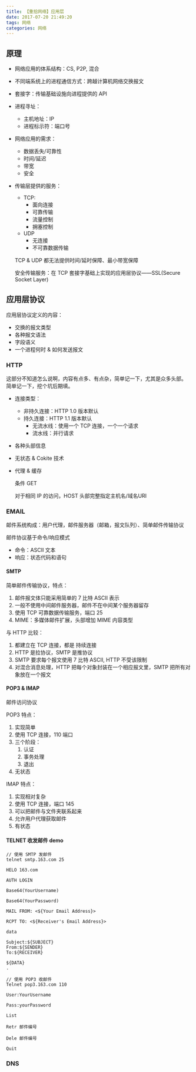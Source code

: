 ```yaml
---
title: 【重拾网络】应用层
date: 2017-07-20 21:49:20
tags: 网络
categories: 网络
---
```

## 原理

- 网络应用的体系结构：CS, P2P, 混合

- 不同端系统上的进程通信方式：跨越计算机网络交换报文

- 套接字：传输基础设施向进程提供的 API

- 进程寻址：
  - 主机地址：IP
  - 进程标示符：端口号


- 网络应用的需求：
  - 数据丢失/可靠性
  - 时间/延迟
  - 带宽
  - 安全


- 传输层提供的服务：
  - TCP:
    - 面向连接
    - 可靠传输
    - 流量控制
    - 拥塞控制
  - UDP
    - 无连接
    - 不可靠数据传输


  TCP & UDP 都无法提供时间/延时保障、最小带宽保障

  安全传输服务：在 TCP 套接字基础上实现的应用层协议——SSL(Secure Socket Layer)

## 应用层协议

应用层协议定义的内容：
- 交换的报文类型
- 各种报文语法
- 字段语义
- 一个进程何时 & 如何发送报文

### HTTP

这部分不知道怎么说啊，内容有点多、有点杂，简单记一下，尤其是众多头部。
简单记一下，挖个坑后期填。

- 连接类型：
  - 非持久连接：HTTP 1.0 版本默认
  - 持久连接：HTTP 1.1 版本默认
    - 无流水线：使用一个 TCP 连接，一个一个请求
    - 流水线：并行请求


- 各种头部信息


- 无状态 & Cokite 技术


- 代理 & 缓存

  条件 GET

  对于相同 IP 的访问，HOST 头部完整指定主机名/域名URI 

### EMAIL

邮件系统构成：用户代理，邮件服务器（邮箱，报文队列）、简单邮件传输协议

邮件协议基于命令/响应模式
- 命令：ASCII 文本
- 响应：状态代码和语句

#### SMTP

简单邮件传输协议，特点：
1. 邮件报文体只能采用简单的 7 比特 ASCII 表示
2. 一般不使用中间邮件服务器，邮件不在中间某个服务器留存
3. 使用 TCP 可靠数据传输服务，端口 25
4. MIME：多媒体邮件扩展，头部增加 MIME 内容类型


与 HTTP 比较：
1. 都建立在 TCP 连接，都是 持续连接
2. HTTP 是拉协议，SMTP 是推协议
3. SMTP 要求每个报文使用 7 比特 ASCII, HTTP 不受该限制
4. 对混合消息处理，HTTP 把每个对象封装在一个相应报文里，SMTP 把所有对象放在一个报文

#### POP3 & IMAP

邮件访问协议

POP3 特点：
1. 实现简单
2. 使用 TCP 连接，110 端口
3. 三个阶段：
   1. 认证
   2. 事务处理
   3. 退出
4. 无状态


IMAP 特点：
1. 实现相对复杂
2. 使用 TCP 连接，端口 145
3. 可以把邮件与文件夹联系起来
4. 允许用户代理获取邮件
5. 有状态

#### TELNET 收发邮件 demo

```shell
// 使用 SMTP 发邮件
telnet smtp.163.com 25

HELO 163.com

AUTH LOGIN

Base64(YourUsername)

Base64(YourPassword)

MAIL FROM: <${Your Email Address}>

RCPT TO: <${Receiver's Email Address}>

data

Subject:${SUBJECT}
From:${SENDER}
To:${RECEIVER}

${DATA}
.

// 使用 POP3 收邮件
Telnet pop3.163.com 110

User:YourUsername

Pass:yourPassword

List

Retr 邮件编号

Dele 邮件编号

Quit
```

### DNS


